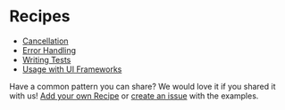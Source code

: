 # Recipes

* [Cancellation](Cancellation.md)
* [Error Handling](ErrorHandling.md)
* [Writing Tests](WritingTests.md)
* [Usage with UI Frameworks](UsageWithUIFrameworks.md)

Have a common pattern you can share? We would love it if you shared it with us! [Add your own Recipe](https://github.com/redux-observable/redux-observable/edit/master/docs/recipes/SUMMARY.md) or [create an issue](https://github.com/redux-observable/redux-observable/issues/new) with the examples.